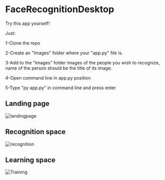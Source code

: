 # FaceRecognitionDesktop

Try this app yourself!

Just:

1-Clone the repo

2-Create an "Images" folder where your "app.py" file is.

3-Add to the "Images" folder images of the people you wish to recognize, name of the person should be the title of its image.

4-Open command line in app.py position

5-Type "py app.py" in command line and press enter 

## Landing page

![landingpage](https://user-images.githubusercontent.com/44329044/158702117-6beae79a-b3b2-4d39-a2d3-1f34873692d4.png)

## Recognition space

![recognition](https://user-images.githubusercontent.com/44329044/158702685-4497a4fc-a5ca-40a8-b784-b900e014d582.png)


## Learning space

![Training](https://user-images.githubusercontent.com/44329044/158702753-7bc018c7-f9b1-4030-aea4-8c15a4922278.png)
